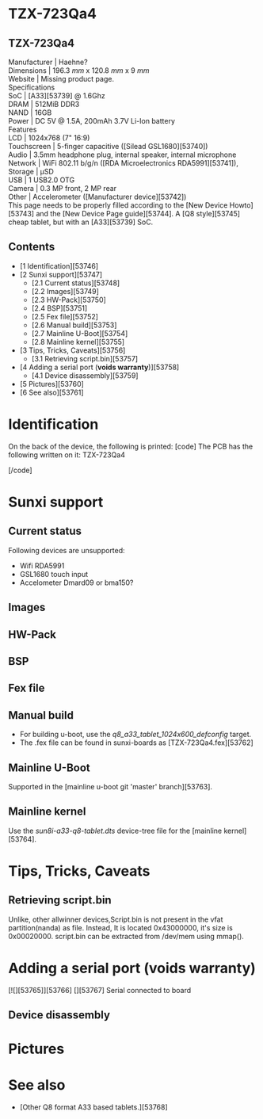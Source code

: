 # TZX-723Qa4
TZX-723Qa4  
---  
Manufacturer |  Haehne?   
Dimensions |  196.3 _mm_ x 120.8 _mm_ x 9 _mm_  
Website |  Missing product page.   
Specifications   
SoC |  [A33][53739] @ 1.6Ghz   
DRAM |  512MiB DDR3   
NAND |  16GB   
Power |  DC 5V @ 1.5A, 200mAh 3.7V Li-Ion battery   
Features   
LCD |  1024x768 (7" 16:9)   
Touchscreen |  5-finger capacitive ([Silead GSL1680][53740])   
Audio |  3.5mm headphone plug, internal speaker, internal microphone   
Network |  WiFi 802.11 b/g/n ([RDA Microelectronics RDA5991][53741]),   
Storage |  µSD   
USB |  1 USB2.0 OTG   
Camera |  0.3 MP front, 2 MP rear   
Other |  Accelerometer ([Manufacturer device][53742])   
This page needs to be properly filled according to the [New Device Howto][53743] and the [New Device Page guide][53744].
A [Q8 style][53745] cheap tablet, but with an [A33][53739] SoC. 
## Contents
  * [1 Identification][53746]
  * [2 Sunxi support][53747]
    * [2.1 Current status][53748]
    * [2.2 Images][53749]
    * [2.3 HW-Pack][53750]
    * [2.4 BSP][53751]
    * [2.5 Fex file][53752]
    * [2.6 Manual build][53753]
    * [2.7 Mainline U-Boot][53754]
    * [2.8 Mainline kernel][53755]
  * [3 Tips, Tricks, Caveats][53756]
    * [3.1 Retrieving script.bin][53757]
  * [4 Adding a serial port (**voids warranty**)][53758]
    * [4.1 Device disassembly][53759]
  * [5 Pictures][53760]
  * [6 See also][53761]

# Identification
On the back of the device, the following is printed: 
[code] 
    The PCB has the following written on it:
    TZX-723Qa4
    
[/code]
  

# Sunxi support
## Current status
Following devices are unsupported: 
  * Wifi RDA5991
  * GSL1680 touch input
  * Accelometer Dmard09 or bma150?

## Images
## HW-Pack
## BSP
## Fex file
## Manual build
  * For building u-boot, use the _q8_a33_tablet_1024x600_defconfig_ target.
  * The .fex file can be found in sunxi-boards as [TZX-723Qa4.fex][53762]

## Mainline U-Boot
Supported in the [mainline u-boot git 'master' branch][53763]. 
## Mainline kernel
Use the _sun8i-a33-q8-tablet.dts_ device-tree file for the [mainline kernel][53764]. 
# Tips, Tricks, Caveats
## Retrieving script.bin
Unlike, other allwinner devices,Script.bin is not present in the vfat partition(nanda) as file. 
Instead, It is located 0x43000000, it's size is 0x00020000. script.bin can be extracted from /dev/mem using mmap(). 
# Adding a serial port (**voids warranty**)
[![][53765]][53766]
[][53767]
Serial connected to board
## Device disassembly
# Pictures
# See also
  * [Other Q8 format A33 based tablets.][53768]
